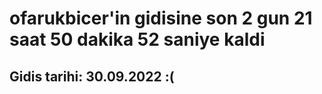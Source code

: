 # ofarukbicer'in gidisine son 2 gun 21 saat 50 dakika 52 saniye kaldi

## Gidis tarihi: 30.09.2022 :(